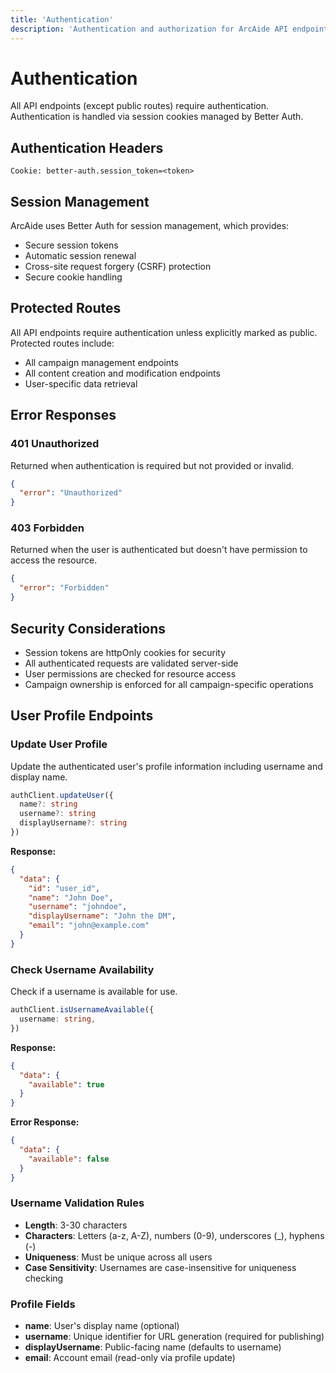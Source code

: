 ```yaml
---
title: 'Authentication'
description: 'Authentication and authorization for ArcAide API endpoints.'
---
```


# Authentication

All API endpoints (except public routes) require authentication. Authentication is handled via session cookies managed by Better Auth.

## Authentication Headers

```
Cookie: better-auth.session_token=<token>
```

## Session Management

ArcAide uses Better Auth for session management, which provides:

- Secure session tokens
- Automatic session renewal
- Cross-site request forgery (CSRF) protection
- Secure cookie handling

## Protected Routes

All API endpoints require authentication unless explicitly marked as public. Protected routes include:

- All campaign management endpoints
- All content creation and modification endpoints
- User-specific data retrieval

## Error Responses

### 401 Unauthorized

Returned when authentication is required but not provided or invalid.

```json
{
  "error": "Unauthorized"
}
```

### 403 Forbidden

Returned when the user is authenticated but doesn't have permission to access the resource.

```json
{
  "error": "Forbidden"
}
```

## Security Considerations

- Session tokens are httpOnly cookies for security
- All authenticated requests are validated server-side
- User permissions are checked for resource access
- Campaign ownership is enforced for all campaign-specific operations

## User Profile Endpoints

### Update User Profile

Update the authenticated user's profile information including username and display name.

```typescript
authClient.updateUser({
  name?: string
  username?: string
  displayUsername?: string
})
```

**Response:**

```json
{
  "data": {
    "id": "user_id",
    "name": "John Doe",
    "username": "johndoe",
    "displayUsername": "John the DM",
    "email": "john@example.com"
  }
}
```

### Check Username Availability

Check if a username is available for use.

```typescript
authClient.isUsernameAvailable({
  username: string,
})
```

**Response:**

```json
{
  "data": {
    "available": true
  }
}
```

**Error Response:**

```json
{
  "data": {
    "available": false
  }
}
```

### Username Validation Rules

- **Length**: 3-30 characters
- **Characters**: Letters (a-z, A-Z), numbers (0-9), underscores (\_), hyphens (-)
- **Uniqueness**: Must be unique across all users
- **Case Sensitivity**: Usernames are case-insensitive for uniqueness checking

### Profile Fields

- **name**: User's display name (optional)
- **username**: Unique identifier for URL generation (required for publishing)
- **displayUsername**: Public-facing name (defaults to username)
- **email**: Account email (read-only via profile update)
